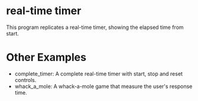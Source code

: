 # real-time timer

This program replicates a real-time timer, showing the elapsed time from start.

# Other Examples
- complete_timer: A complete real-time timer with start, stop and reset controls. 
- whack_a_mole: A whack-a-mole game that measure the user's response time.